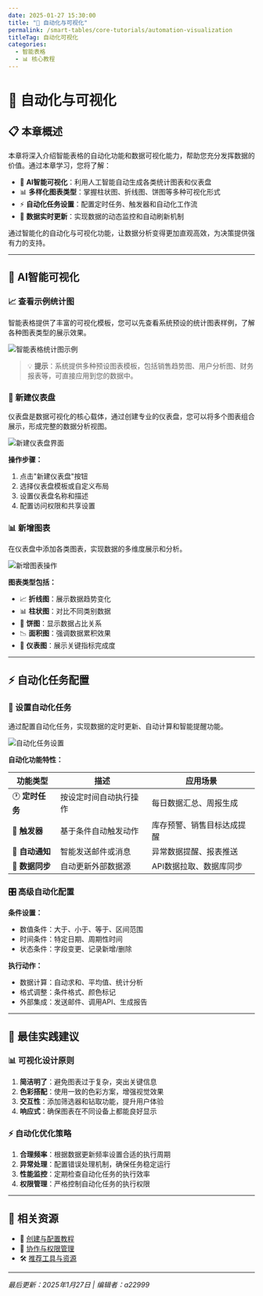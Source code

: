 ```yaml
---
date: 2025-01-27 15:30:00
title: "🔔 自动化与可视化"
permalink: /smart-tables/core-tutorials/automation-visualization
titleTag: 自动化可视化
categories:
  - 智能表格
  - 📊 核心教程
---
```


# 🔔 自动化与可视化

## 📋 本章概述

本章将深入介绍智能表格的自动化功能和数据可视化能力，帮助您充分发挥数据的价值。通过本章学习，您将了解：

- 🎨 **AI智能可视化**：利用人工智能自动生成各类统计图表和仪表盘
- 📊 **多样化图表类型**：掌握柱状图、折线图、饼图等多种可视化形式
- ⚡ **自动化任务设置**：配置定时任务、触发器和自动化工作流
- 🔄 **数据实时更新**：实现数据的动态监控和自动刷新机制

通过智能化的自动化与可视化功能，让数据分析变得更加直观高效，为决策提供强有力的支持。

---

## 🎨 AI智能可视化

### 📈 查看示例统计图

智能表格提供了丰富的可视化模板，您可以先查看系统预设的统计图表样例，了解各种图表类型的展示效果。

![智能表格统计图示例](/imgs/02.smart-tables-sharing/image-20250918155158646.png)

> 💡 **提示**：系统提供多种预设图表模板，包括销售趋势图、用户分析图、财务报表等，可直接应用到您的数据中。

### 🎯 新建仪表盘

仪表盘是数据可视化的核心载体，通过创建专业的仪表盘，您可以将多个图表组合展示，形成完整的数据分析视图。

![新建仪表盘界面](/imgs/02.smart-tables-sharing/image-20250918155616030.png)

**操作步骤：**

1. 点击"新建仪表盘"按钮
2. 选择仪表盘模板或自定义布局
3. 设置仪表盘名称和描述
4. 配置访问权限和共享设置

### 📊 新增图表

在仪表盘中添加各类图表，实现数据的多维度展示和分析。

![新增图表操作](/imgs/02.smart-tables-sharing/image-20250918155526326.png)

**图表类型包括：**

- 📈 **折线图**：展示数据趋势变化
- 📊 **柱状图**：对比不同类别数据
- 🥧 **饼图**：显示数据占比关系
- 📉 **面积图**：强调数据累积效果
- 🎯 **仪表图**：展示关键指标完成度

---

## ⚡ 自动化任务配置

### 🔄 设置自动化任务

通过配置自动化任务，实现数据的定时更新、自动计算和智能提醒功能。

![自动化任务设置](/imgs/02.smart-tables-sharing/image-20250918155732731.png)

**自动化功能特性：**

| 功能类型        | 描述                   | 应用场景                   |
| --------------- | ---------------------- | -------------------------- |
| 🕐 **定时任务** | 按设定时间自动执行操作 | 每日数据汇总、周报生成     |
| 🎯 **触发器**   | 基于条件自动触发动作   | 库存预警、销售目标达成提醒 |
| 📧 **自动通知** | 智能发送邮件或消息     | 异常数据提醒、报表推送     |
| 🔄 **数据同步** | 自动更新外部数据源     | API数据拉取、数据库同步    |

### 🎛️ 高级自动化配置

**条件设置：**

- 数值条件：大于、小于、等于、区间范围
- 时间条件：特定日期、周期性时间
- 状态条件：字段变更、记录新增/删除

**执行动作：**

- 数据计算：自动求和、平均值、统计分析
- 格式调整：条件格式、颜色标记
- 外部集成：发送邮件、调用API、生成报告

---

## 🎯 最佳实践建议

### 📊 可视化设计原则

1. **简洁明了**：避免图表过于复杂，突出关键信息
2. **色彩搭配**：使用一致的色彩方案，增强视觉效果
3. **交互性**：添加筛选器和钻取功能，提升用户体验
4. **响应式**：确保图表在不同设备上都能良好显示

### ⚡ 自动化优化策略

1. **合理频率**：根据数据更新频率设置合适的执行周期
2. **异常处理**：配置错误处理机制，确保任务稳定运行
3. **性能监控**：定期检查自动化任务的执行效率
4. **权限管理**：严格控制自动化任务的执行权限

---

## 🔗 相关资源

- 📖 [创建与配置教程](./01.🎯%20产品介绍与界面.md)
- 👥 [协作与权限管理](./03.👥%20协作与权限.md)
- 🛠️ [推荐工具与资源](../02.📚%20参考资料/01.🛠️%20推荐工具.md)

---

_最后更新：2025年1月27日 | 编辑者：a22999_

